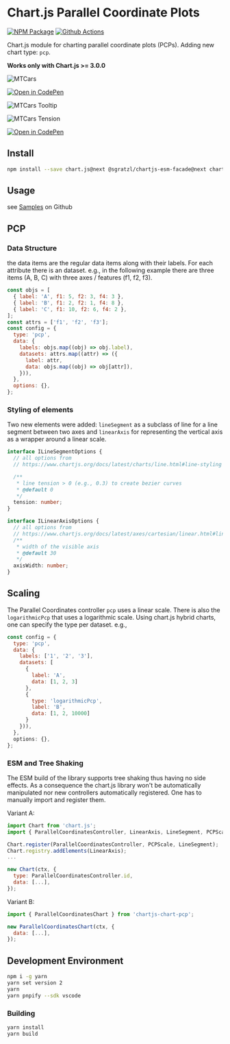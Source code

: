 # Chart.js Parallel Coordinate Plots

[![NPM Package][npm-image]][npm-url] [![Github Actions][github-actions-image]][github-actions-url]

Chart.js module for charting parallel coordinate plots (PCPs). Adding new chart type: `pcp`.

**Works only with Chart.js >= 3.0.0**

![MTCars](https://user-images.githubusercontent.com/4129778/79225882-bad80900-7e5d-11ea-89cf-f59f30987882.png)

[![Open in CodePen][codepen]](https://codepen.io/sgratzl/pen/wvKQvyM)

![MTCars Tooltip](https://user-images.githubusercontent.com/4129778/79225877-b9a6dc00-7e5d-11ea-8dd4-ee554ebb6385.png)

![MTCars Tension](https://user-images.githubusercontent.com/4129778/79236173-e9a9ab80-7e6c-11ea-9f3c-28c4a3a79406.png)

[![Open in CodePen][codepen]](https://codepen.io/sgratzl/pen/KKdrKZW)

## Install

```bash
npm install --save chart.js@next @sgratzl/chartjs-esm-facade@next chartjs-chart-pcp@next
```

## Usage

see [Samples](https://github.com/sgratzl/chartjs-chart-pcp/tree/master/samples) on Github

## PCP

### Data Structure

the data items are the regular data items along with their labels. For each attribute there is an dataset. e.g., in the following example there are three items (A, B, C) with three axes / features (f1, f2, f3).

```js
const objs = [
  { label: 'A', f1: 5, f2: 3, f4: 3 },
  { label: 'B', f1: 2, f2: 1, f4: 8 },
  { label: 'C', f1: 10, f2: 6, f4: 2 },
];
const attrs = ['f1', 'f2', 'f3'];
const config = {
  type: 'pcp',
  data: {
    labels: objs.map((obj) => obj.label),
    datasets: attrs.map((attr) => ({
      label: attr,
      data: objs.map((obj) => obj[attr]),
    })),
  },
  options: {},
};
```

### Styling of elements

Two new elements were added: `lineSegment` as a subclass of line for a line segment between two axes and `linearAxis` for representing the vertical axis as a wrapper around a linear scale.

```ts
interface ILineSegmentOptions {
  // all options from
  // https://www.chartjs.org/docs/latest/charts/line.html#line-styling

  /**
   * line tension > 0 (e.g., 0.3) to create bezier curves
   * @default 0
   */
  tension: number;
}
```

```ts
interface ILinearAxisOptions {
  // all options from
  // https://www.chartjs.org/docs/latest/axes/cartesian/linear.html#linear-cartesian-axis
  /**
   * width of the visible axis
   * @default 30
   */
  axisWidth: number;
}
```

## Scaling

The Parallel Coordinates controller `pcp` uses a linear scale. There is also the `logarithmicPcp` that uses a logarithmic scale.
Using chart.js hybrid charts, one can specify the type per dataset. e.g.,

```js
const config = {
  type: 'pcp',
  data: {
    labels: ['1', '2', '3'],
    datasets: [
      {
        label: 'A',
        data: [1, 2, 3]
      },
      {
        type: 'logarithmicPcp',
        label: 'B',
        data: [1, 2, 10000]
      }
    })),
  },
  options: {},
};
```

### ESM and Tree Shaking

The ESM build of the library supports tree shaking thus having no side effects. As a consequence the chart.js library won't be automatically manipulated nor new controllers automatically registered. One has to manually import and register them.

Variant A:

```js
import Chart from 'chart.js';
import { ParallelCoordinatesController, LinearAxis, LineSegment, PCPScale } from 'chartjs-chart-pcp';

Chart.register(ParallelCoordinatesController, PCPScale, LineSegment);
Chart.registry.addElements(LinearAxis);
...

new Chart(ctx, {
  type: ParallelCoordinatesController.id,
  data: [...],
});
```

Variant B:

```js
import { ParallelCoordinatesChart } from 'chartjs-chart-pcp';

new ParallelCoordinatesChart(ctx, {
  data: [...],
});
```

## Development Environment

```sh
npm i -g yarn
yarn set version 2
yarn
yarn pnpify --sdk vscode
```

### Building

```sh
yarn install
yarn build
```

[npm-image]: https://badge.fury.io/js/chartjs-chart-pcp.svg
[npm-url]: https://npmjs.org/package/chartjs-chart-pcp
[github-actions-image]: https://github.com/sgratzl/chartjs-chart-pcp/workflows/ci/badge.svg
[github-actions-url]: https://github.com/sgratzl/chartjs-chart-pcp/actions
[codepen]: https://img.shields.io/badge/CodePen-open-blue?logo=codepen
